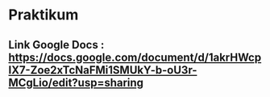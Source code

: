 # Praktikum

## Link Google Docs : https://docs.google.com/document/d/1akrHWcpIX7-Zoe2xTcNaFMi1SMUkY-b-oU3r-MCgLio/edit?usp=sharing